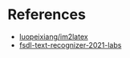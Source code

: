 # References
- [luopeixiang/im2latex](https://github.com/luopeixiang/im2latex)
- [fsdl-text-recognizer-2021-labs](https://github.com/full-stack-deep-learning/fsdl-text-recognizer-2021-labs)